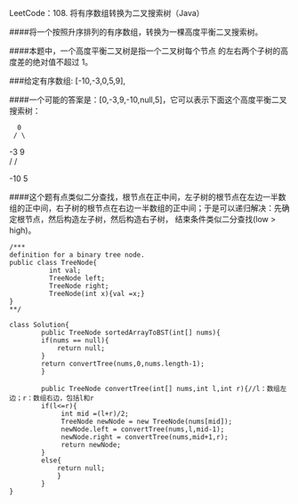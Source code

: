 LeetCode：108. 将有序数组转换为二叉搜索树（Java）

####将一个按照升序排列的有序数组，转换为一棵高度平衡二叉搜索树。

####本题中，一个高度平衡二叉树是指一个二叉树每个节点 的左右两个子树的高度差的绝对值不超过 1。

###给定有序数组: [-10,-3,0,5,9],
 
####一个可能的答案是：[0,-3,9,-10,null,5]，它可以表示下面这个高度平衡二叉搜索树：
 
      0
     / \
   -3   9  
   /   /
   
 -10  5
 
####这个题有点类似二分查找，根节点在正中间，左子树的根节点在左边一半数组的正中间，右子树的根节点在右边一半数组的正中间；于是可以递归解决：先确定根节点，然后构造左子树，然后构造右子树， 结束条件类似二分查找(low > high)。

```
/***
definition for a binary tree node.
public class TreeNode{
          int val;
          TreeNode left;
          TreeNode right;
          TreeNode(int x){val =x;}
}
**/

class Solution{
        public TreeNode sortedArrayToBST(int[] nums){
        if(nums == null){
            return null;
        }
        return convertTree(nums,0,nums.length-1);
        }
        
        public TreeNode convertTree(int[] nums,int l,int r){//l：数组左边；r：数组右边，包括l和r
        if(l<=r){
             int mid =(l+r)/2;
             TreeNode newNode = new TreeNode(nums[mid]);
             newNode.left = convertTree(nums,l,mid-1);
             newNode.right = convertTree(nums,mid+1,r);
             return newNode;
        }
        else{
            return null;
            }
        }
}
```
